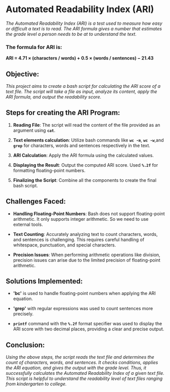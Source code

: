 # Automated Readability Index (ARI)

*The Automated Readability Index (ARI) is a test used to measure how easy or difficult a text is to read. The ARI formula gives a number that estimates the grade level a person needs to be at to understand the text.*

### The formula for ARI is:

**ARI = 4.71 × (characters / words) + 0.5 × (words / sentences) − 21.43**

## Objective:

*This project aims to create a bash script for calculating the ARI score of a text file. The script will take a file as input, analyze its content, apply the ARI formula, and output the readability score.*

## Steps for creating the ARI Program:

1. **Reading File**: The script will read the content of the file provided as an argument using **`cat`**.

2. **Text elements calculation**: Utilize bash commands like **`wc -m`**, **`wc -w`**,and **`grep`** for characters, words and sentences respectively in the text.

3. **ARI Calculation**: Apply the ARI formula using the calculated values.

4. **Displaying the Result**: Output the computed ARI score. Used **`%.2f`** for formatting floating-point numbers.

5. **Finalizing the Script**: Combine all the components to create the final bash script.

## Challenges Faced:

- **Handling Floating-Point Numbers**: Bash does not support floating-point arithmetic. It only supports integer arithmetic. So we need to use external tools.

- **Text Counting**: Accurately analyzing text to count characters, words, and sentences is challenging. This requires careful handling of whitespace, punctuation, and special characters.

- **Precision Issues**: When performing arithmetic operations like division, precision issues can arise due to the limited precision of floating-point arithmetic.

## Solutions Implemented:

- **'bc'** is used to handle floating-point numbers when applying the ARI equation.

- **'grep'** with regular expressions was used to count sentences more precisely.

- **`printf`** command with the **`%.2f`** format specifier was used to display the ARI score with two decimal places, providing a clear and precise output.

## Conclusion:

*Using the above steps, the script reads the text file and determines the count of characters, words, and sentences. It checks conditions, applies the ARI equation, and gives the output with the grade level. Thus, it successfully calculates the Automated Readability Index of a given text file. This script is helpful to understand the readability level of text files ranging from kindergarten to college.*
